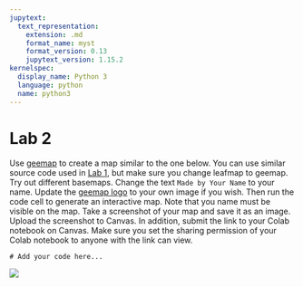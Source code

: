 ```yaml
---
jupytext:
  text_representation:
    extension: .md
    format_name: myst
    format_version: 0.13
    jupytext_version: 1.15.2
kernelspec:
  display_name: Python 3
  language: python
  name: python3
---
```


# Lab 2

Use [geemap](https://geemap.org) to create a map similar to the one below. You can use similar source code used in [Lab 1](https://geog-414.gishub.org/book/labs/lab_01.html), but make sure you change leafmap to geemap. Try out different basemaps. Change the text `Made by Your Name` to your name. Update the [geemap logo](https://i.imgur.com/7nu5GNl.png) to your own image if you wish. Then run the code cell to generate an interactive map. Note that you name must be visible on the map. Take a screenshot of your map and save it as an image. Upload the screenshot to Canvas. In addition, submit the link to your Colab notebook on Canvas. Make sure you set the sharing permission of your Colab notebook to anyone with the link can view.

```{code-cell}
# Add your code here...
```

![](https://i.imgur.com/ClnsQPY.png)
